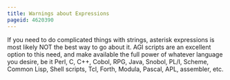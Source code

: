 ```yaml
---
title: Warnings about Expressions
pageid: 4620390
---
```


If you need to do complicated things with strings, asterisk expressions is most likely NOT the best way to go about it. AGI scripts are an excellent option to this need, and make available the full power of whatever language you desire, be it Perl, C, C++, Cobol, RPG, Java, Snobol, PL/I, Scheme, Common Lisp, Shell scripts, Tcl, Forth, Modula, Pascal, APL, assembler, etc.

